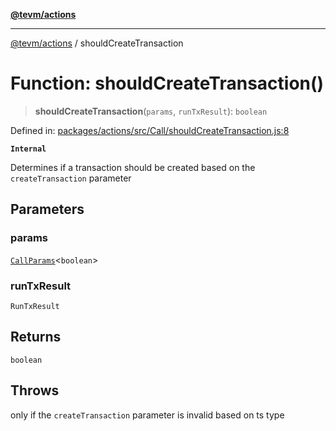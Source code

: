 [**@tevm/actions**](../README.md)

***

[@tevm/actions](../globals.md) / shouldCreateTransaction

# Function: shouldCreateTransaction()

> **shouldCreateTransaction**(`params`, `runTxResult`): `boolean`

Defined in: [packages/actions/src/Call/shouldCreateTransaction.js:8](https://github.com/evmts/tevm-monorepo/blob/main/packages/actions/src/Call/shouldCreateTransaction.js#L8)

**`Internal`**

Determines if a transaction should be created based on the `createTransaction` parameter

## Parameters

### params

[`CallParams`](../type-aliases/CallParams.md)\<`boolean`\>

### runTxResult

`RunTxResult`

## Returns

`boolean`

## Throws

only if the `createTransaction` parameter is invalid based on ts type
